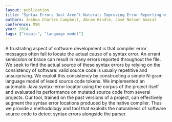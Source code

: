 ```yaml
---
layout: publication
title: "Syntax Errors Just Aren’t Natural: Improving Error Reporting with Language Models"
authors: Joshua Charles Campbell, Abram Hindle, José Nelson Amaral
conference: MSR
year: 2014
tags: ["repair", "language model"]
---
```

A frustrating aspect of software development is that compiler error messages often fail to locate the actual cause of a syntax error. An errant semicolon or brace can result in
many errors reported throughout the file. We seek to find the actual source of these syntax errors by relying on the consistency of software: valid source code is usually repetitive and unsurprising. We exploit this consistency by constructing a simple N-gram language model of lexed source code tokens. We implemented an automatic Java syntax-error locator using the corpus of the project itself and evaluated its performance on mutated source code from several projects. Our tool, trained on the past versions of a project, can effectively augment the syntax error locations produced by the native compiler. Thus we provide a methodology and tool that exploits the naturalness of software source code to detect syntax errors alongside the parser.
